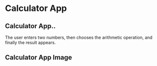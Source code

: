 # Calculator App

## Calculator App..

The user enters two numbers, then chooses the arithmetic operation, and finally the result appears.

## Calculator App Image
